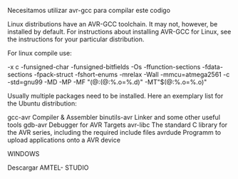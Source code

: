 Necesitamos utilizar
avr-gcc para compilar este codigo

Linux distributions have an AVR-GCC toolchain. It may not, however, be installed by default. For instructions about installing AVR-GCC for Linux, see the instructions for your particular distribution.

For linux compile use:

-x c -funsigned-char -funsigned-bitfields -Os -ffunction-sections -fdata-sections -fpack-struct -fshort-enums -mrelax -Wall -mmcu=atmega2561 -c -std=gnu99 -MD -MP -MF "$(@:%.o=%.d)" -MT"$(@:%.o=%.d)" -MT"$(@:%.o=%.o)" 


Usually multiple packages need to be installed. Here an exemplary list for the Ubuntu distribution:

gcc-avr	Compiler & Assembler
binutils-avr	Linker and some other useful tools
gdb-avr	Debugger for AVR Targets
avr-libc	The standard C library for the AVR series, including the required include files
avrdude	Programm to upload applications onto a AVR device

WINDOWS

Descargar AMTEL- STUDIO
